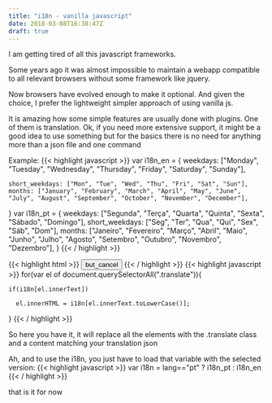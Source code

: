 ```yaml
---
title: "i18n - vanilla javascript"
date: 2018-03-08T16:38:47Z
draft: true
---
```


I am getting tired of all this javascript frameworks.

Some years ago it was almost impossible to maintain a webapp compatible to all relevant browsers without some framework like jquery.

Now browsers have evolved enough to make it optional. And given the choice, I prefer the lightweight simpler approach of using vanilla js.

It is amazing how some simple features are usually done with plugins. One of them is translation.
Ok, if you need more extensive support, it might be a good idea to use something but for the basics there is no need for anything more than a json file and one command

Example:
{{< highlight javascript >}}
var i18n_en = {
	weekdays: ["Monday", "Tuesday", "Wednesday", "Thursday", "Friday", "Saturday", "Sunday"],  
	short_weekdays: ["Mon", "Tue", "Wed", "Thu", "Fri", "Sat", "Sun"],
	months: ["January", "February", "March", "April", "May", "June", "July", "August", "September", "October", "November", "December"],
}
var i18n_pt = {
	weekdays: ["Segunda", "Terça", "Quarta", "Quinta", "Sexta", "Sábado", "Domingo"],
	short_weekdays: ["Seg", "Ter", "Qua", "Qui", "Sex", "Sáb", "Dom"],
	months: ["Janeiro", "Fevereiro", "Março", "Abril", "Maio", "Junho", "Julho", "Agosto", "Setembro", "Outubro", "Novembro", "Dezembro"],
}
{{< / highlight >}}

{{< highlight html >}}
<button id="butLoginCancel" class="mdc-button translate">but_cancel</button>
{{< / highlight >}}
{{< highlight javascript >}}
for(var el of document.querySelectorAll(".translate")){
    if(i18n[el.innerText])
      el.innerHTML = i18n[el.innerText.toLowerCase()];
}
{{< / highlight >}}

So here you have it, it will replace all the elements with the .translate class and a content matching your translation json

Ah, and to use the i18n, you just have to load that variable with the selected version:
{{< highlight javascript >}}
var i18n = lang=="pt" ? i18n_pt : i18n_en
{{< / highlight >}}

that is it for now

